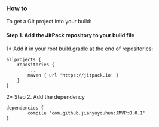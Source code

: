 ### How to ###

To get a Git project into your build:

#### Step 1. Add the JitPack repository to your build file ####

1* Add it in your root build.gradle at the end of repositories:

	allprojects {
		repositories {
			...
			maven { url 'https://jitpack.io' }
		}
	}

2* Step 2. Add the dependency

	dependencies {
	        compile 'com.github.jianyuyouhun:JMVP:0.0.1'
	}
